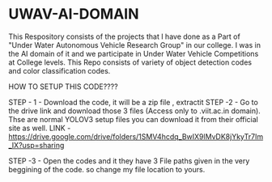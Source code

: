 # UWAV-AI-DOMAIN
This Respository consists of the projects that I have done as a Part of "Under Water Autonomous Vehicle Research Group" in our college. I was in the AI domain of it and we participate in Under Water Vehicle Competitions at College levels. This Repo consists of variety of object detection codes and color classification codes.

HOW TO SETUP THIS CODE????

STEP - 1 - Download the code, it will be a zip file , extractit
STEP -2 - Go to the drive link and download those 3 files (Access only to .viit.ac.in domain). Thse are normal YOLOV3 setup files you can download it from their official site as well.
      LINK - https://drive.google.com/drive/folders/1SMV4hcdq_BwIX9lMvDK8jYkyTr7Im_IX?usp=sharing
      
STEP -3 - Open the codes and it they have 3 File paths given in the very beggining of the code. so change my file location to yours.


